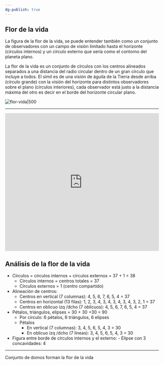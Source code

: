 ```yaml
---
dg-publish: true
---
```


## Flor de la vida

La figura de la flor de la vida, se puede entender también como un conjunto de observadores con un campo de visión limitado hasta el horizonte (círculos internos) y un círculo externo que sería como el contorno del planeta plano.

La flor de la vida es un conjunto de círculos con los centros alineados separados a una distancia del radio circular dentro de un gran círculo que incluye a todos. El símil es de una visión de águila de la Tierra desde arriba (círculo grande) con la visión del horizonte para distintos observadores sobre el plano (círculos interiores), cada observador está justo a la distancia máxima del otro es decir en el borde del horizonte circular plano.

![flor-vida|500](https://i.imgur.com/AJKnLvG.jpg)

---

<iframe style="border: 0; width: 100%; height: 450px;" allowfullscreen frameborder="0" src="https://www.youtube.com/embed/0AktguOn6QI" allowfullscreen></iframe>

## Análisis de la flor de la vida
- Círculos = círculos internos + círculos externos = 37 + 1 = 38
	- Círculos internos = centros totales = 37
	- Círculos externos = 1 (centro compartido)
- Alineación de centros:
	- Centros en vertical (7 columnas): 4, 5, 6, 7, 6, 5, 4 = 37
	- Centros en horizontal (13 filas): 1, 2, 3, 4, 3, 4, 3, 4, 3, 4, 3, 2, 1 = 37
	- Centros en oblicuo izq /dcho (7 oblicuos): 4, 5, 6, 7, 6, 5, 4 = 37
- Pétalos, triángulos, elipses = 30 + 30 +30 = 90
	- Por círculo: 6 pétalos, 6 triángulos, 6 elipses
	- Pétalos 
		- En vertical (7 columnas): 3, 4, 5, 6, 5, 4, 3 = 30
		- En oblicuo izq /dcho (7 líneas): 3, 4, 5, 6, 5, 4, 3 = 30
- Figura entre borde de círculos internos y el externo:
		- Elipse con 3 concavidades: 4

---

Conjunto de domos forman la flor de la vida